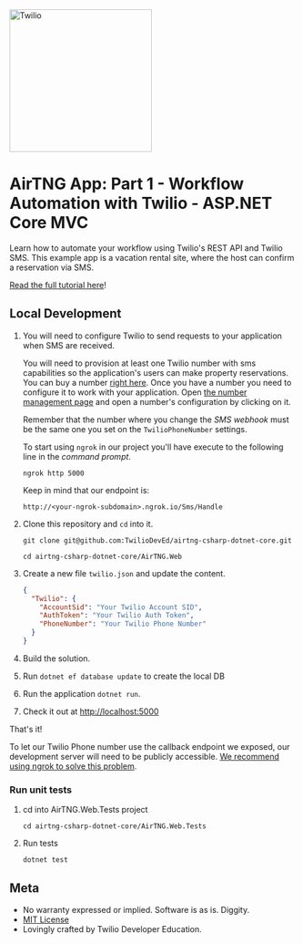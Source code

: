 <a href="https://www.twilio.com">
  <img src="https://static0.twilio.com/marketing/bundles/marketing/img/logos/wordmark-red.svg" alt="Twilio" width="250" />
</a>

# AirTNG App: Part 1 - Workflow Automation with Twilio - ASP.NET Core MVC

Learn how to automate your workflow using Twilio's REST API and Twilio SMS. This example app is a vacation rental site, where the host can confirm a reservation via SMS.

[Read the full tutorial here](https://www.twilio.com/docs/tutorials/walkthrough/workflow-automation/csharp/mvc)!

## Local Development

1. You will need to configure Twilio to send requests to your application when SMS are received.

   You will need to provision at least one Twilio number with sms capabilities so the application's users can make property reservations. You can buy a number [right here](https://www.twilio.com/user/account/phone-numbers/search). Once you have a number you need to configure it to work with your application. Open [the number management page](https://www.twilio.com/user/account/phone-numbers/incoming) and open a number's configuration by clicking on it.

   Remember that the number where you change the _SMS webhook_ must be the same one you set on the `TwilioPhoneNumber` settings.

   <!--![Configure Voice](http://howtodocs.s3.amazonaws.com/twilio-number-config-all-med.gif)-->

   To start using `ngrok` in our project you'll have execute to the following line in the _command prompt_.

   ```
   ngrok http 5000
   ```

   Keep in mind that our endpoint is:

   ```
   http://<your-ngrok-subdomain>.ngrok.io/Sms/Handle
   ```

2. Clone this repository and `cd` into it.

    ```
    git clone git@github.com:TwilioDevEd/airtng-csharp-dotnet-core.git

    cd airtng-csharp-dotnet-core/AirTNG.Web
    ```

3. Create a new file `twilio.json` and update the content.
   ```json
   {
     "Twilio": {
       "AccountSid": "Your Twilio Account SID",
       "AuthToken": "Your Twilio Auth Token",
       "PhoneNumber": "Your Twilio Phone Number"
     }
   }
   ```

4. Build the solution.

5. Run `dotnet ef database update` to create the local DB

6. Run the application `dotnet run`.

7. Check it out at [http://localhost:5000](http://localhost:5000)

That's it!

To let our Twilio Phone number use the callback endpoint we exposed, our development server will need to be publicly accessible. [We recommend using ngrok to solve this problem](https://www.twilio.com/blog/2015/09/6-awesome-reasons-to-use-ngrok-when-testing-webhooks.html).

### Run unit tests

1. cd into AirTNG.Web.Tests project

    `cd airtng-csharp-dotnet-core/AirTNG.Web.Tests`
    
2. Run tests

    `dotnet test`

## Meta

* No warranty expressed or implied. Software is as is. Diggity.
* [MIT License](http://www.opensource.org/licenses/mit-license.html)
* Lovingly crafted by Twilio Developer Education.


